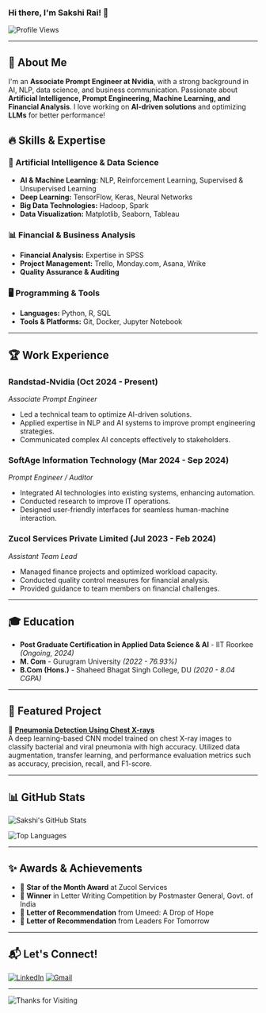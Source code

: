 ### Hi there, I'm Sakshi Rai! 👋

![Profile Views](https://komarev.com/ghpvc/?username=SakshiRai&style=flat-square&color=blue)

---

## 🚀 About Me
I'm an **Associate Prompt Engineer at Nvidia**, with a strong background in AI, NLP, data science, and business communication. Passionate about **Artificial Intelligence, Prompt Engineering, Machine Learning, and Financial Analysis**. I love working on **AI-driven solutions** and optimizing **LLMs** for better performance!

## 🔥 Skills & Expertise

### 🌟 Artificial Intelligence & Data Science
- **AI & Machine Learning:** NLP, Reinforcement Learning, Supervised & Unsupervised Learning
- **Deep Learning:** TensorFlow, Keras, Neural Networks
- **Big Data Technologies:** Hadoop, Spark
- **Data Visualization:** Matplotlib, Seaborn, Tableau

### 📊 Financial & Business Analysis
- **Financial Analysis:** Expertise in SPSS
- **Project Management:** Trello, Monday.com, Asana, Wrike
- **Quality Assurance & Auditing**

### 🖥️ Programming & Tools
- **Languages:** Python, R, SQL
- **Tools & Platforms:** Git, Docker, Jupyter Notebook

---

## 🏆 Work Experience

### **Randstad-Nvidia** (Oct 2024 - Present)  
*Associate Prompt Engineer*  
- Led a technical team to optimize AI-driven solutions.
- Applied expertise in NLP and AI systems to improve prompt engineering strategies.
- Communicated complex AI concepts effectively to stakeholders.

### **SoftAge Information Technology** (Mar 2024 - Sep 2024)  
*Prompt Engineer / Auditor*  
- Integrated AI technologies into existing systems, enhancing automation.
- Conducted research to improve IT operations.
- Designed user-friendly interfaces for seamless human-machine interaction.

### **Zucol Services Private Limited** (Jul 2023 - Feb 2024)  
*Assistant Team Lead*  
- Managed finance projects and optimized workload capacity.
- Conducted quality control measures for financial analysis.
- Provided guidance to team members on financial challenges.

---

## 🎓 Education

- **Post Graduate Certification in Applied Data Science & AI** - IIT Roorkee *(Ongoing, 2024)*  
- **M. Com** - Gurugram University *(2022 - 76.93%)*  
- **B.Com (Hons.)** - Shaheed Bhagat Singh College, DU *(2020 - 8.04 CGPA)* 

---

## 📌 Featured Project

🔹 **[Pneumonia Detection Using Chest X-rays](https://github.com/SakshiRai/Pneumonia-Detection-Xray)**  
A deep learning-based CNN model trained on chest X-ray images to classify bacterial and viral pneumonia with high accuracy. Utilized data augmentation, transfer learning, and performance evaluation metrics such as accuracy, precision, recall, and F1-score.

---

## 📊 GitHub Stats

![Sakshi's GitHub Stats](https://github-readme-stats.vercel.app/api?username=SakshiRai&show_icons=true&theme=radical)

![Top Languages](https://github-readme-stats.vercel.app/api/top-langs/?username=SakshiRai&layout=compact&theme=radical)

---

## ✨ Awards & Achievements
- 🏅 **Star of the Month Award** at Zucol Services
- 🥇 **Winner** in Letter Writing Competition by Postmaster General, Govt. of India
- 🔹 **Letter of Recommendation** from Umeed: A Drop of Hope
- 🔹 **Letter of Recommendation** from Leaders For Tomorrow

---

## 📬 Let's Connect!
[![LinkedIn](https://img.shields.io/badge/-LinkedIn-blue?style=flat-square&logo=Linkedin&logoColor=white)](https://www.linkedin.com/in/sakshi-rai-40907617b/)
[![Gmail](https://img.shields.io/badge/Email-D14836?style=flat-square&logo=gmail&logoColor=white)](mailto:mesakshirai1998@gmail.com)

---

![Thanks for Visiting](https://media.giphy.com/media/hvRJCLFzcasrR4ia7z/giphy.gif)
